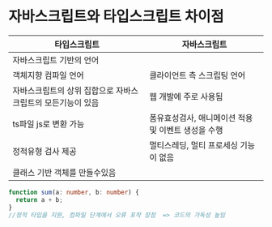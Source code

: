 # 자바스크립트와 타입스크립트 차이점



| 타입스크립트                                                | 자바스크립트                                        |
| ----------------------------------------------------------- | --------------------------------------------------- |
| 자바스크립트 기반의 언어                                    |                                                     |
| 객체지향 컴파일 언어                                        | 클라이언트 측 스크립팅 언어                         |
| 자바스크립트의 상위 집합으로 자바스크립트의 모든기능이 있음 | 웹 개발에 주로 사용됨                               |
| ts파일 js로 변환 가능                                       | 폼유효성검사, 애니메이션 적용 및 이벤트 생성을 수행 |
| 정적유형 검사 제공                                          | 멀티스레딩, 멀티 프로세싱 기능이 없음               |
| 클래스 기반 객체를 만들수있음                               |                                                     |





```typescript
function sum(a: number, b: number) {
  return a + b;
}
//정적 타입을 지원, 컴파일 단계에서 오류 포착 장점  => 코드의 가독성 높임
```

